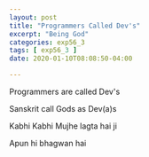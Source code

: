 ```yaml
---
layout: post
title: "Programmers Called Dev's"
excerpt: "Being God"
categories: exp56_3
tags: [ exp56_3 ]
date: 2020-01-10T08:08:50-04:00

---
```


Programmers are called Dev's

Sanskrit call Gods as Dev(a)s

Kabhi Kabhi Mujhe lagta hai ji

Apun hi bhagwan hai
